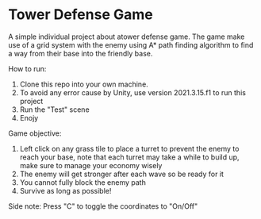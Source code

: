 # Tower Defense Game
A simple individual project about atower defense game. The game make use of a grid system with the enemy using A* path finding algorithm to find a way from their base into the friendly base.

How to run:
1. Clone this repo into your own machine.
2. To avoid any error cause by Unity, use version 2021.3.15.f1 to run this project
3. Run the "Test" scene
4. Enojy

Game objective:
1. Left click on any grass tile to place a turret to prevent the enemy to reach your base, note that each turret may take a while to build up, make sure to manage your economy wisely
2. The enemy will get stronger after each wave so be ready for it
3. You cannot fully block the enemy path
4. Survive as long as possible!

Side note:
Press "C" to toggle the coordinates to "On/Off"
